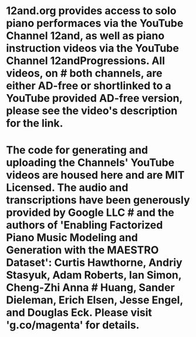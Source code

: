 # 12and.org provides access to solo piano performaces via the YouTube Channel 12and, as well as piano instruction videos via the YouTube Channel 12andProgressions. All videos, on # both channels, are either AD-free or shortlinked to a YouTube provided AD-free version, please see the video's description for the link.

# The code for generating and uploading the Channels' YouTube videos are housed here and are MIT Licensed. The audio and transcriptions have been generously provided by Google LLC # and the authors of 'Enabling Factorized Piano Music Modeling and Generation with the MAESTRO Dataset': Curtis Hawthorne, Andriy Stasyuk, Adam Roberts, Ian Simon, Cheng-Zhi Anna  # Huang, Sander Dieleman, Erich Elsen, Jesse Engel, and Douglas Eck. Please visit 'g.co/magenta' for details.
